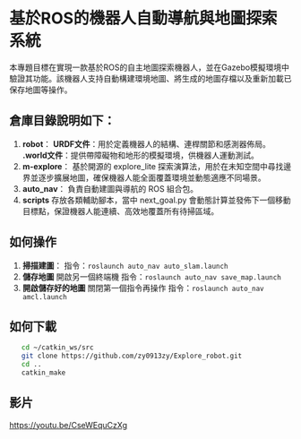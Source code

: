 # 基於ROS的機器人自動導航與地圖探索系統
本專題目標在實現一款基於ROS的自主地圖探索機器人，並在Gazebo模擬環境中驗證其功能。該機器人支持自動構建環境地圖、將生成的地圖存檔以及重新加載已保存地圖等操作。
## 倉庫目錄說明如下：
1. **robot**：
   **URDF文件**：用於定義機器人的結構、連桿關節和感測器佈局。
   **.world文件**：提供帶障礙物和地形的模擬環境，供機器人運動測試。
2. **m-explore**：
   基於開源的 explore_lite 探索演算法，用於在未知空間中尋找邊界並逐步擴展地圖，確保機器人能全面覆蓋環境並動態適應不同場景。
3. **auto_nav**：
   負責自動建圖與導航的 ROS 組合包。
4. **scripts**
   存放各類輔助腳本，當中 next_goal.py 會動態計算並發佈下一個移動目標點，保證機器人能連續、高效地覆蓋所有待掃區域。
## 如何操作
1. **掃描建圖**：
   指令：`roslaunch auto_nav auto_slam.launch` 
2. **儲存地圖**
   開啟另一個終端機
   指令：`roslaunch auto_nav save_map.launch` 
3. **開啟儲存好的地圖**
   關閉第一個指令再操作
   指令：`roslaunch auto_nav amcl.launch`
## 如何下載
```bash
   cd ~/catkin_ws/src
   git clone https://github.com/zy0913zy/Explore_robot.git
   cd ..
   catkin_make
```
## 影片
   https://youtu.be/CseWEquCzXg





